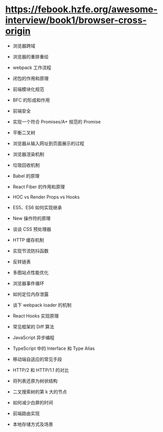 # https://febook.hzfe.org/awesome-interview/book1/browser-cross-origin

- 浏览器跨域
- 浏览器的重排重绘
- webpack 工作流程
- 闭包的作用和原理
- 前端模块化规范
- BFC 的形成和作用
- 前端安全
- 实现一个符合 Promises/A+ 规范的 Promise
- 平衡二叉树
- 浏览器从输入网址到页面展示的过程

- 浏览器渲染机制
- 垃圾回收机制
- Babel 的原理
- React Fiber 的作用和原理
- HOC vs Render Props vs Hooks
- ES5、ES6 如何实现继承
- New 操作符的原理
- 谈谈 CSS 预处理器
- HTTP 缓存机制
- 实现节流防抖函数
- 反转链表
- 多图站点性能优化

- 浏览器事件循环
- 如何定位内存泄露
- 谈下 webpack loader 的机制
- React Hooks 实现原理
- 常见框架的 Diff 算法
- JavaScript 异步编程
- TypeScript 中的 Interface 和 Type Alias
- 移动端自适应的常见手段
- HTTP/2 和 HTTP/1.1 的对比
- 将列表还原为树状结构
- 二叉搜索树的第 k 大的节点
- 如何减少白屏的时间

- 前端路由实现
- 本地存储方式及场景